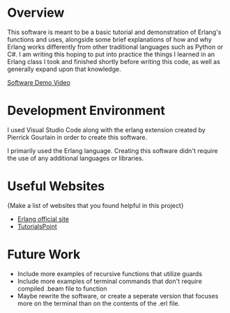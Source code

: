 # Overview

This software is meant to be a basic tutorial and demonstration of Erlang's functions and uses, alongside some brief explanations of how and why Erlang works differently from other traditional languages such as Python or C#. I am writing this hoping to put into practice the things I learned in an Erlang class I took and finished shortly before writing this code, as well as generally expand upon that knowledge. 

[Software Demo Video](http://youtube.link.goes.here)

# Development Environment

I used Visual Studio Code along with the erlang extension created by Pierrick Gourlain in order to create this software.

I primarily used the Erlang language. Creating this software didn't require the use of any additional languages or libraries.

# Useful Websites

{Make a list of websites that you found helpful in this project}
* [Erlang official site](https://www.erlang.org/doc/apps/stdlib/index.html)
* [TutorialsPoint](https://www.tutorialspoint.com/erlang/erlang_recursion.htm)

# Future Work

* Include more examples of recursive functions that utilize guards
* Include more examples of terminal commands that don't require compiled .beam file to function
* Maybe rewrite the software, or create a seperate version that focuses more on the terminal than on the contents of the .erl file.